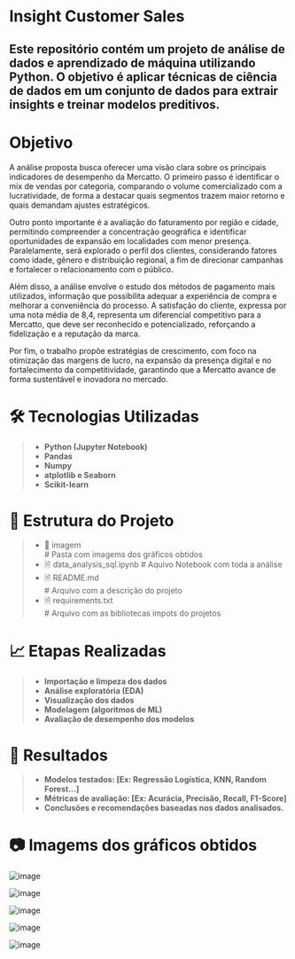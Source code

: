 # Insight Customer Sales

## Este repositório contém um projeto de análise de dados e aprendizado de máquina utilizando Python. O objetivo é aplicar técnicas de ciência de dados em um conjunto de dados para extrair insights e treinar modelos preditivos.

# Objetivo

 A análise proposta busca oferecer uma visão clara sobre os principais indicadores de desempenho da Mercatto. O primeiro passo é identificar o mix de vendas por categoria, comparando o volume comercializado com a lucratividade, de forma a destacar quais segmentos trazem maior retorno e quais demandam ajustes estratégicos. 

 Outro ponto importante é a avaliação do faturamento por região e cidade, permitindo compreender a concentração geográfica e identificar oportunidades de expansão em localidades com menor presença. Paralelamente, será explorado o perfil dos clientes, considerando fatores como idade, gênero e distribuição regional, a fim de direcionar campanhas e fortalecer o relacionamento com o público. 

 Além disso, a análise envolve o estudo dos métodos de pagamento mais utilizados, informação que possibilita adequar a experiência de compra e melhorar a conveniência do processo. A satisfação do cliente, expressa por uma nota média de 8,4, representa um diferencial competitivo para a Mercatto, que deve ser reconhecido e potencializado, reforçando a fidelização e a reputação da marca. 
  
 Por fim, o trabalho propõe estratégias de crescimento, com foco na otimização das margens de lucro, na expansão da presença digital e no fortalecimento da competitividade, garantindo que a Mercatto avance de forma sustentável e inovadora no mercado.

# 🛠️ Tecnologias Utilizadas

>- __Python (Jupyter Notebook)__
>- __Pandas__
>- __Numpy__
>- __atplotlib e Seaborn__
>- __Scikit-learn__
#
# 📁 Estrutura do Projeto

>- 📂 imagem    
    # Pasta com imagems dos gráficos obtidos
>- 🗎 data_analysis_sql.ipynb
    # Aquivo Notebook com toda a análise
>- 🗎 README.md     
    # Arquivo com a descrição do projeto
>- 🗎 requirements.txt    
    # Arquivo com as bibliotecas impots do projetos
#
# 📈 Etapas Realizadas

>- __Importação e limpeza dos dados__
>- __Análise exploratória (EDA)__
>- __Visualização dos dados__
>- __Modelagem (algoritmos de ML)__
>- __Avaliação de desempenho dos modelos__
#
# 🧠 Resultados

>- __Modelos testados: [Ex: Regressão Logística, KNN, Random Forest...]__
>- __Métricas de avaliação: [Ex: Acurácia, Precisão, Recall, F1-Score]__
>- __Conclusões e recomendações baseadas nos dados analisados.__
#

# 📷  Imagems dos gráficos obtidos

![image](https://github.com/user-attachments/assets/1715658b-822f-49e6-8d59-66642a4a2c74)

![image](https://github.com/user-attachments/assets/b9b460a6-c9d7-45bb-bf55-16212267d3b1)

![image](https://github.com/user-attachments/assets/c3225975-a799-4279-b569-689c00b6963f)

![image](https://github.com/user-attachments/assets/d4a2c162-b779-4fd9-8d02-be6a5b11a197)

![image](https://github.com/user-attachments/assets/fc41a869-1f16-478c-9758-966529053b89)

